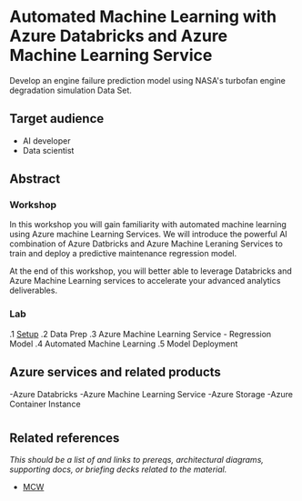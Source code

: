 # Automated Machine Learning with Azure Databricks and Azure Machine Learning Service

Develop an engine failure prediction model using NASA's turbofan engine degradation simulation Data Set.

## Target audience

- AI developer
- Data scientist

## Abstract

### Workshop
In this workshop you will gain familiarity with automated machine learning using Azure machine Learning Services. We will introduce the powerful AI combination of Azure Datbricks and Azure Machine Leraning Services to train and deploy a predictive maintenance regression model. 

At the end of this workshop, you will better able to leverage Databricks and Azure Machine Learning services to accelerate your advanced analytics deliverables.

### Lab 
.1 [Setup](/Labs/01%20Lab-Setup)
.2 Data Prep
.3 Azure Machine Learning Service - Regression Model
.4 Automated Machine Learning
.5 Model Deployment

## Azure services and related products

-Azure Databricks
-Azure Machine Learning Service
-Azure Storage
-Azure Container Instance


#
## Related references
*This should be a list of and links to prereqs, architectural diagrams, supporting docs, or briefing decks related to the material.* 
- [MCW](https://github.com/Microsoft/MCW)
